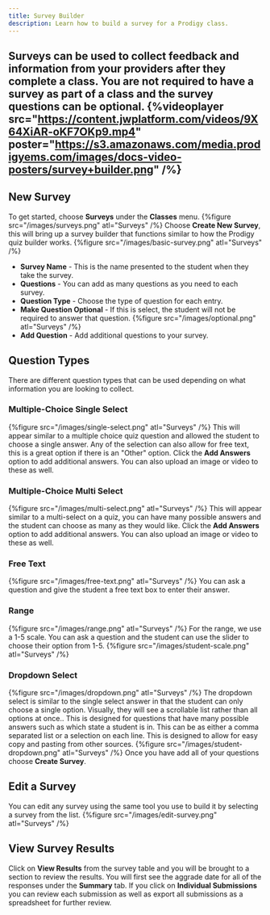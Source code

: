 ```yaml
---
title: Survey Builder
description: Learn how to build a survey for a Prodigy class.
---
```


Surveys can be used to collect feedback and information from your providers after they complete a class. You are not required to have a survey as part of a class and the survey questions can be optional.
{%videoplayer src="https://content.jwplatform.com/videos/9X64XiAR-oKF7OKp9.mp4" poster="https://s3.amazonaws.com/media.prodigyems.com/images/docs-video-posters/survey+builder.png" /%}
---
## New Survey
To get started, choose **Surveys** under the **Classes** menu. 
{%figure src="/images/surveys.png" atl="Surveys" /%}
Choose **Create New Survey**, this will bring up a survey builder that functions similar to how the Prodigy quiz builder works.
{%figure src="/images/basic-survey.png" atl="Surveys" /%}
* **Survey Name** - This is the name presented to the student when they take the survey.
* **Questions** - You can add as many questions as you need to each survey.
* **Question Type** - Choose the type of question for each entry. 
* **Make Question Optional** - If this is select, the student will not be required to answer that question.
{%figure src="/images/optional.png" atl="Surveys" /%}
* **Add Question** - Add additional questions to your survey.
## Question Types
There are different question types that can be used depending on what information you are looking to collect.
### Multiple-Choice Single Select
{%figure src="/images/single-select.png" atl="Surveys" /%}
This will appear similar to a multiple choice quiz question and allowed the student to choose a single answer. Any of the selection can also allow for free text, this is a great option if there is an "Other" option. Click the **Add Answers** option to add additional answers. You can also upload an image or video to these as well.
### Multiple-Choice Multi Select
{%figure src="/images/multi-select.png" atl="Surveys" /%}
This will appear similar to a multi-select on a quiz, you can have many possible answers and the student can choose as many as they would like. Click the **Add Answers** option to add additional answers. You can also upload an image or video to these as well.
### Free Text
{%figure src="/images/free-text.png" atl="Surveys" /%}
You can ask a question and give the student a free text box to enter their answer.
### Range
{%figure src="/images/range.png" atl="Surveys" /%}
For the range, we use a 1-5 scale. You can ask a question and the student can use the slider to choose their option from 1-5.
{%figure src="/images/student-scale.png" atl="Surveys" /%}
### Dropdown Select
{%figure src="/images/dropdown.png" atl="Surveys" /%}
The dropdown select is similar to the single select answer in that the student can only choose a single option. Visually, they will see a scrollable list rather than all options at once.. This is designed for questions that have many possible answers such as which state a student is in. This can be as either a comma separated list or a selection on each line. This is designed to allow for easy copy and pasting from other sources.
{%figure src="/images/student-dropdown.png" atl="Surveys" /%}
Once you have add all of your questions choose **Create Survey**.
## Edit a Survey
You can edit any survey using the same tool you use to build it by selecting a survey from the list.
{%figure src="/images/edit-survey.png" atl="Surveys" /%}
## View Survey Results
Click on **View Results** from the survey table and you will be brought to a section to review the results. You will first see the aggrade date for all of the responses under the **Summary** tab. If you click on **Individual Submissions** you can review each submission as well as export all submissions as a spreadsheet for further review.